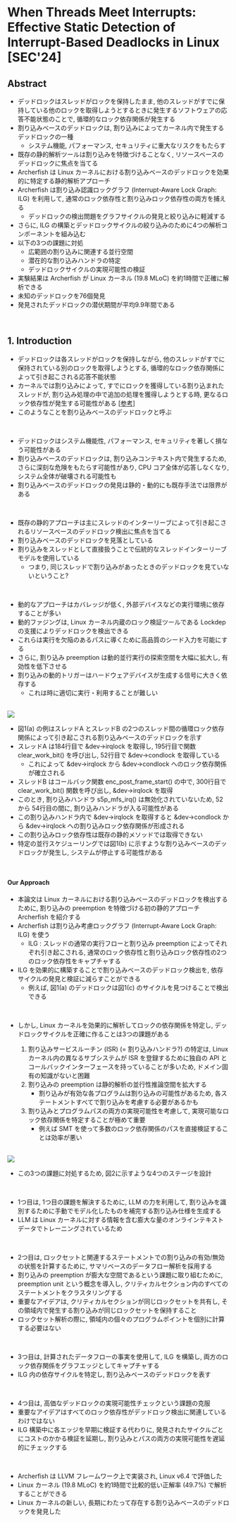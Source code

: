 # When Threads Meet Interrupts: Effective Static Detection of Interrupt-Based Deadlocks in Linux [SEC'24]

## Abstract

- デッドロックはスレッドがロックを保持したまま, 他のスレッドがすでに保持している他のロックを取得しようとするときに発生するソフトウェアの応答不能状態のことで, 循環的なロック依存関係が発生する
- 割り込みベースのデッドロックは, 割り込みによってカーネル内で発生するデッドロックの一種
  - システム機能, パフォーマンス, セキュリティに重大なリスクをもたらす
- 既存の静的解析ツールは割り込みを特徴づけることなく, リソースベースのデッドロックに焦点を当てる
- Archerfish は Linux カーネルにおける割り込みベースのデッドロックを効果的に特定する静的解析アプローチ
- Archerfish は割り込み認識ロックグラフ (Interrupt-Aware Lock Graph: ILG) を利用して, 通常のロック依存性と割り込みロック依存性の両方を捕える
  - デッドロックの検出問題をグラフサイクルの発見と絞り込みに軽減する
- さらに, ILG の構築とデッドロックサイクルの絞り込みのために4つの解析コンポーネントを組み込む
- 以下の3つの課題に対処
  - 広範囲の割り込みに関連する並行空間
  - 潜在的な割り込みハンドラの特定
  - デッドロックサイクルの実現可能性の検証
- 実験結果は Archerfish が Linux カーネル (19.8 MLoC) を約1時間で正確に解析できる
- 未知のデッドロックを76個発見
- 発見されたデッドロックの潜伏期間が平均9.9年間である

<br/>

## 1. Introduction

- デッドロックは各スレッドがロックを保持しながら, 他のスレッドがすでに保持されている別のロックを取得しようとする, 循環的なロック依存関係によって引き起こされる応答不能状態
- カーネルでは割り込みによって, すでにロックを獲得している割り込まれたスレッドが, 割り込み処理の中で追加の処理を獲得しようとする時, 更なるロック依存性が発生する可能性がある [[参考](https://github.com/torvalds/linux/commit/8d61f926d42045961e6b65191c09e3678d86a9cf)]
- このようなことを割り込みベースのデッドロックと呼ぶ

<br/>

- デッドロックはシステム機能性, パフォーマンス, セキュリティを著しく損なう可能性がある
- 割り込みベースのデッドロックは, 割り込みコンテキスト内で発生するため, さらに深刻な危険をもたらす可能性があり, CPU コア全体が応答しなくなり, システム全体が破壊される可能性も
- 割り込みベースのデッドロックの発見は静的・動的にも既存手法では限界がある

<br/>

- 既存の静的アプローチは主にスレッドのインターリーブによって引き起こされるリソースベースのデッドロック検出に焦点を当てる
- 割り込みベースのデッドロックを見落としている
- 割り込みをスレッドとして直接扱うことで伝統的なスレッドインターリーブモデルを使用している
  - つまり, 同じスレッドで割り込みがあったときのデッドロックを見ていないということ?

<br/>

- 動的なアプローチはカバレッジが低く, 外部デバイスなどの実行環境に依存することが多い
- 動的ファジングは, Linux カーネル内蔵のロック検証ツールである Lockdep の支援によりデッドロックを検出できる
- これらは実行を欠陥のあるパスに導くために高品質のシード入力を可能にする
- さらに, 割り込み preemption は動的並行実行の探索空間を大幅に拡大し, 有効性を低下させる
- 割り込みの動的トリガーはハードウェアデバイスが生成する信号に大きく依存する
  - これは時に適切に実行・利用することが難しい

<br/>

<img src="./images/figure1.png" class="img-100" />

- 図1(a) の例はスレッドA とスレッドB の2つのスレッド間の循環ロック依存関係によって引き起こされる割り込みベースのデッドロックを示す
- スレッドA は184行目で &dev->irqlock を取得し, 195行目で関数 clear_work_bit() を呼び出し, 52行目で &dev->condlock を取得している
  - これによって &dev->irqlock から &dev->condlock へのロック依存関係が確立される
- スレッドB はコールバック関数 enc_post_frame_start() の中で, 300行目で clear_work_bit() 関数を呼び出し, &dev->irqlock を取得
- このとき, 割り込みハンドラ s5p_mfs_irq() は無効化されていないため, 52 から 54行目の間に, 割り込みハンドラが入る可能性がある
- この割り込みハンドラ内で &dev->irqlock を取得すると &dev->condlock から &dev->irqlock への割り込みロック依存関係が形成される
- この割り込みロック依存性は既存の静的メソッドでは取得できない
- 特定の並行スケジューリングでは図1(b) に示すような割り込みベースのデッドロックが発生し, システムが停止する可能性がある

<br/>

#### Our Approach

- 本論文は Linux カーネルにおける割り込みベースのデッドロックを検出するために, 割り込みの preemption を特徴づける初の静的アプローチ Archerfish を紹介する
- Archerfish は割り込み考慮ロックグラフ (Interrupt-Aware Lock Graph: ILG) を使う
  - ILG : スレッドの通常の実行フローと割り込み preemption によってそれぞれ引き起こされる, 通常のロック依存性と割り込みロック依存性の2つのロック依存性をキャプチャする
- ILG を効果的に構築することで割り込みベースのデッドロック検出を, 依存サイクルの発見と検証に減らすことができる
  - 例えば, 図1(a) のデッドロックは図1(c) のサイクルを見つけることで検出できる

<br/>

- しかし, Linux カーネルを効果的に解析してロックの依存関係を特定し, デッドロックサイクルを正確に作ることは3つの課題がある

  1. 割り込みサービスルーチン (ISR) (= 割り込みハンドラ?) の特定は, Linux カーネル内の異なるサブシステムが ISR を登録するために独自の API とコールバックインターフェースを持っていることが多いため, ドメイン固有の知識がないと困難
  2. 割り込みの preemption は静的解析の並行性推論空間を拡大する
     - 割り込みが有効な各プログラムは割り込みの可能性があるため, 各ステートメントすべてで割り込みを考慮する必要があるかも
  3. 割り込みとプログラムパスの両方の実現可能性を考慮して, 実現可能なロック依存関係を特定することが極めて重要
     - 例えば SMT を使って多数のロック依存関係のパスを直接検証することは効率が悪い

<br/>

<img src="./images/figure2.png" class="img-50" />

- この3つの課題に対処するため, 図2に示すような4つのステージを設計

<br/>

- 1つ目は, 1つ目の課題を解決するために, LLM の力を利用して, 割り込みを識別するために手動でモデル化したものを補完する割り込み仕様を生成する
- LLM は Linux カーネルに対する情報を含む膨大な量のオンラインテキストデータでトレーニングされているため

<br/>

- 2つ目は, ロックセットと関連するステートメントでの割り込みの有効/無効の状態を計算するために, サマリベースのデータフロー解析を採用する
- 割り込みの preemption が膨大な空間であるという課題に取り組むために, preemption unit という概念を導入し, クリティカルセクション内のすべてのステートメントをクラスタリングする
- 重要なアイデアは, クリティカルセクションが同じロックセットを共有し, その領域内で発生する割り込みが同じロックセットを保持すること
- ロックセット解析の際に, 領域内の個々のプログラムポイントを個別に計算する必要はない

<br/>

- 3つ目は, 計算されたデータフローの事実を使用して, ILG を構築し, 両方のロック依存関係をグラフエッジとしてキャプチャする
- ILG 内の依存サイクルを特定し, 割り込みベースのデッドロックを表す

<br/>

- 4つ目は, 高価なデッドロックの実現可能性チェックという課題の克服
- 重要なアイデアはすべてのロック依存性がデッドロック検出に関連しているわけではない
- ILG 構築中に各エッジを早期に検証する代わりに, 発見されたサイクルごとにコストのかかる検証を延期し, 割り込みとパスの両方の実現可能性を遅延的にチェックする

<br/>

- Archerfish は LLVM フレームワーク上で実装され, Linux v6.4 で評価した
- Linux カーネル (19.8 MLoC) を約1時間で比較的低い正解率 (49.7%) で解析することができる
- Linux カーネルの新しい, 長期にわたって存在する割り込みベースのデッドロックを発見した